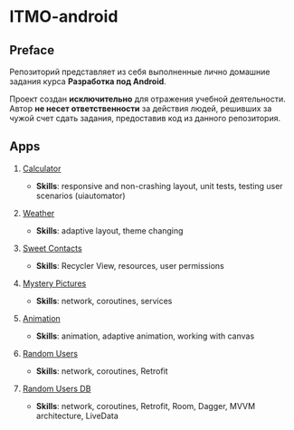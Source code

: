 # ITMO-android

## Preface

Репозиторий представляет из себя выполненные лично домашние задания курса __Разработка под Android__.

Проект создан __исключительно__ для отражения учебной деятельности. Автор __не несет ответственности__ за действия людей, решивших за чужой счет сдать задания, предоставив код из данного репозитория.

## Apps

1. [Calculator](calculator)
    - __Skills__: responsive and non-crashing layout, unit tests, testing user scenarios (uiautomator)

1. [Weather](weather)
    - __Skills__: adaptive layout, theme changing

1. [Sweet Contacts](contactList)
    - __Skills__: Recycler View, resources, user permissions

1. [Mystery Pictures](mysteryPics)
    - __Skills__: network, coroutines, services

1. [Animation](animation)
    - __Skills__: animation, adaptive animation, working with canvas

1. [Random Users](randomUsers)
    - __Skills__: network, coroutines, Retrofit

1. [Random Users DB](randomUsersDB)
    - __Skills__: network, coroutines, Retrofit, Room, Dagger, MVVM architecture, LiveData
